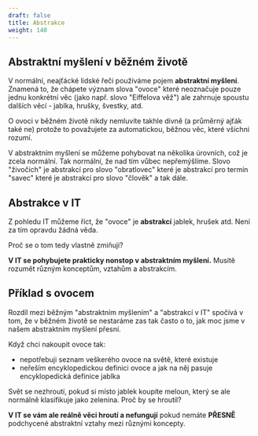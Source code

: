 ```yaml
---
draft: false
title: Abstrakce
weight: 140
---
```


## Abstraktní myšlení v běžném životě

V normální, neajťácké lidské řeči používáme pojem **abstraktní myšlení**. Znamená to, že chápete význam slova "ovoce" které neoznačuje pouze jednu konkrétní věc (jako např. slovo "Eiffelova věž") ale zahrnuje spoustu dalších věcí - jablka, hrušky, švestky, atd.

O ovoci v běžném životě nikdy nemluvíte takhle divně (a průměrný ajťák také ne) protože to považujete za automatickou, běžnou věc, které všichni rozumí.

V abstraktním myšlení se můžeme pohybovat na několika úrovních, což je zcela normální. Tak normální, že nad tím vůbec nepřemýšlíme. Slovo "živočich" je abstrakcí pro slovo "obratlovec" které je abstrakcí pro termín "savec" které je abstrakcí pro slovo "člověk" a tak dále.

## Abstrakce v IT

Z pohledu IT můžeme říct, že "ovoce" je **abstrakcí** jablek, hrušek atd. Není za tím opravdu žádná věda.

Proč se o tom tedy vlastně zmiňuji?

**V IT se pohybujete prakticky nonstop v abstraktním myšlení.** Musítě rozumět různým konceptům, vztahům a abstrakcím.

## Příklad s ovocem

Rozdíl mezi běžným "abstraktním myšlením" a "abstrakcí v IT" spočívá v tom, že v běžném životě se nestaráme zas tak často o to, jak moc jsme v našem abstraktním myšlení přesní.

Když chci nakoupit ovoce tak:

- nepotřebuji seznam veškerého ovoce na světě, které existuje
- neřeším encyklopedickou definici ovoce a jak na něj pasuje encyklopedická definice jablka

Svět se nezhroutí, pokud si místo jablek koupíte meloun, který se ale normálně klasifikuje jako zelenina. Proč by se hroutil?

**V IT se vám ale reálně věci hroutí a nefungují** pokud nemáte **PŘESNĚ** podchycené abstraktní vztahy mezi různými koncepty.



